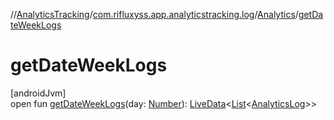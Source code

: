//[AnalyticsTracking](../../../index.md)/[com.rifluxyss.app.analyticstracking.log](../index.md)/[Analytics](index.md)/[getDateWeekLogs](get-date-week-logs.md)

# getDateWeekLogs

[androidJvm]\
open fun [getDateWeekLogs](get-date-week-logs.md)(day: [Number](https://developer.android.com/reference/kotlin/java/lang/Number.html)): [LiveData](https://developer.android.com/reference/kotlin/androidx/lifecycle/LiveData.html)&lt;[List](https://developer.android.com/reference/kotlin/java/util/List.html)&lt;[AnalyticsLog](../../com.rifluxyss.app.analyticstracking.enitity/-analytics-log/index.md)&gt;&gt;
